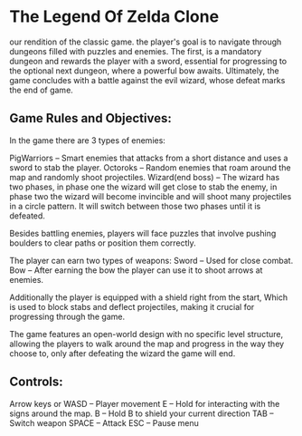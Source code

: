 # The Legend Of Zelda Clone
our rendition of the classic game. the player's goal is to navigate through dungeons filled with puzzles and enemies. The first, is a mandatory dungeon and rewards the player with a sword, essential for progressing to the optional next dungeon, where a powerful bow awaits. Ultimately, the game concludes with a battle against the evil wizard, whose defeat marks the end of game.

## Game Rules and Objectives:
In the game there are 3 types of enemies:

PigWarriors – Smart enemies that attacks from a short distance and uses a sword to stab the player.
Octoroks – Random enemies that roam around the map and randomly shoot projectiles.
Wizard(end boss) – The wizard has two phases, in phase one the wizard will get close to stab the enemy, in phase two the wizard will become invincible and will shoot many projectiles in a circle pattern. It will switch between those two phases until it is defeated.

Besides battling enemies, players will face puzzles that involve pushing boulders to clear paths or position them correctly.

The player can earn two types of weapons:
Sword – Used for close combat.
Bow – After earning the bow the player can use it to shoot arrows at enemies.

Additionally the player is equipped with a shield right from the start,
Which is used to block stabs and deflect projectiles, making it crucial for progressing through the game.

The game features an open-world design with no specific level structure, allowing the players to walk around the map and progress in the way they choose to, only after defeating the wizard the game will end.

## Controls:
Arrow keys or WASD – Player movement
E – Hold for interacting with the signs around the map.
B – Hold B to shield your current direction
TAB – Switch weapon
SPACE – Attack
ESC – Pause menu
